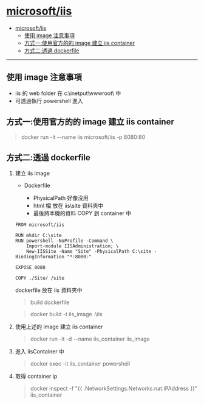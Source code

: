 # [microsoft/iis](https://hub.docker.com/r/microsoft/iis/)

- [microsoft/iis](#microsoftiis)
  - [使用 image 注意事項](#%e4%bd%bf%e7%94%a8-image-%e6%b3%a8%e6%84%8f%e4%ba%8b%e9%a0%85)
  - [方式一:使用官方的的 image 建立 iis container](#%e6%96%b9%e5%bc%8f%e4%b8%80%e4%bd%bf%e7%94%a8%e5%ae%98%e6%96%b9%e7%9a%84%e7%9a%84-image-%e5%bb%ba%e7%ab%8b-iis-container)
  - [方式二:透過 dockerfile](#%e6%96%b9%e5%bc%8f%e4%ba%8c%e9%80%8f%e9%81%8e-dockerfile)

---

## 使用 image 注意事項

- iis 的 web folder 在 c:\inetput\wwwroot\ 中
- 可透過執行 powershell 進入

## 方式一:使用官方的的 image 建立 iis container

> docker run -it --name iis microsoft/iis -p 8080:80

## 方式二:透過 dockerfile

1. 建立 iis image

   - Dockerfile

     - PhysicalPath 好像沒用
     - html 檔 放在 iis\site 資料夾中
     - 最後將本機的資料 COPY 到 container 中

   ```docker
   FROM microsoft/iis

   RUN mkdir C:\site
   RUN powershell -NoProfile -Command \
       Import-module IISAdministration; \
       New-IISSite -Name "Site" -PhysicalPath C:\site -BindingInformation "*:8080:"

   EXPOSE 8080

   COPY ./Site/ /site
   ```

   dockerfile 放在 iis 資料夾中
   
   > build dockerfile 

   > docker build -t iis_image .\iis

1. 使用上述的 image 建立 iis container

   > docker run -it -d --name iis_container iis_image

1. 進入 iisContainer 中

   > docker exec -it iis_container powershell

1. 取得 container ip

   > docker inspect -f "{{ .NetworkSettings.Networks.nat.IPAddress }}" iis_container
